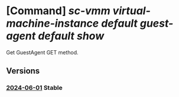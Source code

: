 # [Command] _sc-vmm virtual-machine-instance default guest-agent default show_

Get GuestAgent GET method.

## Versions

### [2024-06-01](/Resources/mgmt-plane/L3tyZXNvdXJjZXVyaX0vcHJvdmlkZXJzL21pY3Jvc29mdC5zY3ZtbS92aXJ0dWFsbWFjaGluZWluc3RhbmNlcy9kZWZhdWx0L2d1ZXN0YWdlbnRzL2RlZmF1bHQ=/2024-06-01.xml) **Stable**

<!-- mgmt-plane /{resourceuri}/providers/microsoft.scvmm/virtualmachineinstances/default/guestagents/default 2024-06-01 -->
